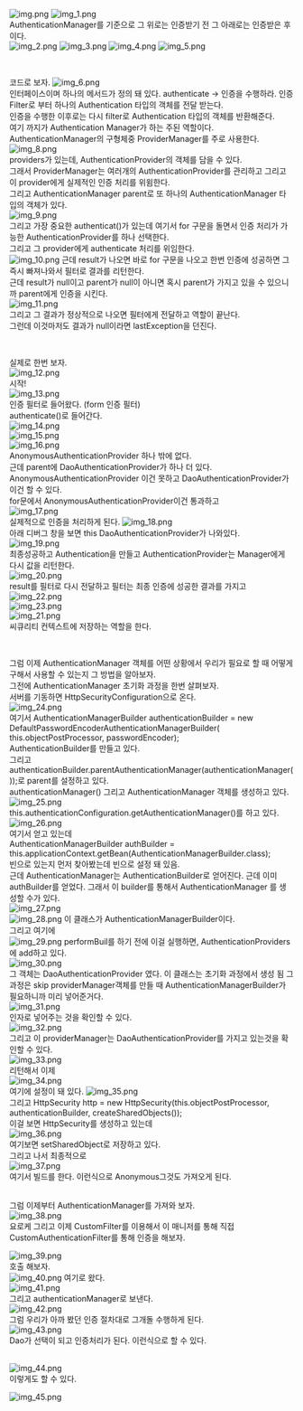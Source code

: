 ![img.png](img.png)
![img_1.png](img_1.png) <br>
AuthenticationManager를 기준으로 그 위로는 인증받기 전 그 아래로는 인증받은 후이다.<br>
![img_2.png](img_2.png)
![img_3.png](img_3.png)
![img_4.png](img_4.png) 
![img_5.png](img_5.png)

<br>

코드로 보자.
![img_6.png](img_6.png) <br>
인터페이스이며 하나의 메서드가 정의 돼 있다. authenticate -> 인증을 수행하라. 인증 Filter로 부터 하나의 Authentication 타입의 객체를 전달 받는다. <br>
인증을 수행한 이후로는 다시 filter로 Authentication 타입의 객체를 반환해준다. <br>
여기 까지가 Authentication Manager가 하는 주된 역할이다. <br>
AuthenticationManager의 구형체중 ProviderManager를 주로 사용한다. <br>
![img_8.png](img_8.png) <br>
providers가 있는데, AuthenticationProvider의 객체를 담을 수 있다. <br>
그래서 ProviderManager는 여러개의 AuthenticationProvider를 관리하고 그리고 이 provider에게 실제적인 인증 처리를 위윔한다.<br>
그리고 AuthenticationManager parent로 또 하나의 AuthenticationManager 타입의 객체가 있다. <br>
![img_9.png](img_9.png) <br>
그리고 가장 중요한 authenticat()가 있는데 여기서 for 구문을 돌면서 인증 처리가 가능한 AuthenticationProvider를 하나 선택한다. <br>
그리고 그 provider에게 authenticate 처리를 위임한다. <br>
![img_10.png](img_10.png)
근데 result가 나오면 바로 for 구문을 나오고 한번 인증에 성공하면 그 즉시 빠져나와서 필터로 결과를 리턴한다. <br>
근데 result가 null이고 parent가 null이 아니면 혹시 parent가 가지고 있을 수 있으니까 parent에게 인증을 시킨다. <br>
![img_11.png](img_11.png) <br>
그리고 그 결과가 정상적으로 나오면 필터에게 전달하고 역할이 끝난다. <br>
그런데 이것마저도 결과가 null이라면 lastException을 던진다. <br>

<br>

실제로 한번 보자. 
<br>
![img_12.png](img_12.png) <br>
시작! <br>
![img_13.png](img_13.png) <br>
인증 필터로 들어왔다. (form 인증 필터) <br>
authenticate()로 들어간다. <br>
![img_14.png](img_14.png) <br>
![img_15.png](img_15.png) <br>
![img_16.png](img_16.png) <br>
AnonymousAuthenticationProvider 하나 밖에 없다. <br>
근데 parent에 DaoAuthenticationProvider가 하나 더 있다. <br>
AnonymousAuthenticationProvider 이건 못하고 DaoAuthenticationProvider가 이건 할 수 있다. <br>
for문에서 AnonymousAuthenticationProvider이건 통과하고 <br>
![img_17.png](img_17.png) <br>
실제적으로 인증을 처리하게 된다.
![img_18.png](img_18.png) <br>
아래 디버그 창을 보면 this DaoAuthenticationProvider가 나와있다.<br> 
 ![img_19.png](img_19.png) <br>
최종성공하고 Authentication을 만들고 AuthenticationProvider는 Manager에게 다시 값을 리턴한다. <br>
![img_20.png](img_20.png) <br>
result를 필터로 다시 전달하고 필터는 최종 인증에 성공한 결과를 가지고 <br>
![img_22.png](img_22.png) <br>
![img_23.png](img_23.png) <br>
![img_21.png](img_21.png) <br>
씨큐리티 컨텍스트에 저장하는 역할을 한다.

<br>

그럼 이제 AuthenticationManager 객체를 어떤 상황에서 우리가 필요로 할 때 어떻게 구해서 사용할 수 있는지 그 방법을 알아보자. <br>
그전에 AuthenticationManager 초기화 과정을 한번 살펴보자. <br>
서버를 기동하면 HttpSecurityConfiguration으로 온다. <br>
![img_24.png](img_24.png) <br>
여기서 AuthenticationManagerBuilder authenticationBuilder = new DefaultPasswordEncoderAuthenticationManagerBuilder(
this.objectPostProcessor, passwordEncoder); <br>
AuthenticationBuilder를 만들고 있다. <br>
그리고 authenticationBuilder.parentAuthenticationManager(authenticationManager());로 parent를 설정하고 있다. <br> 
authenticationManager() 그리고 AuthenticationManager 객체를 생성하고 있다. <br>
![img_25.png](img_25.png) <br>
this.authenticationConfiguration.getAuthenticationManager()를 하고 있다. <br>
![img_26.png](img_26.png) <br>
여기서 얻고 있는데 <br>
AuthenticationManagerBuilder authBuilder = this.applicationContext.getBean(AuthenticationManagerBuilder.class); <br>
빈으로 있는지 먼저 찾아봤는데 빈으로 설정 돼 있음. <br> 
근데 AuthenticationManager는 AuthenticationBuilder로 얻어진다. 근데 이미 authBuilder를 얻었다. 그래서 이 builder를 통해서 AuthenticationManager
를 생성할 수가 있다. <br>
![img_27.png](img_27.png) <br>
![img_28.png](img_28.png) 이 클래스가 AuthenticationManagerBuilder이다. <br>
그리고 여기에 <br>
![img_29.png](img_29.png)
performBuil를 하기 전에 이걸 실행하면, AuthenticationProviders에 add하고 있다.  <br>
![img_30.png](img_30.png) <br>
그 객체는 DaoAuthenticationProvider 였다. 이 클래스는 초기화 과정에서 생성 됨 그 과정은 skip 
providerManager객체를 만들 때 AuthenticationManagerBuilder가 필요하니까 미리 넣어준거다. <br>
![img_31.png](img_31.png) <br>
인자로 넣어주는 것을 확인할 수 있다. <br>
![img_32.png](img_32.png) <br>
그리고 이 providerManager는 DaoAuthenticationProvider를 가지고 있는것을 확인할 수 있다. <br> 
![img_33.png](img_33.png) <br>
리턴해서 이제 <br>
![img_34.png](img_34.png) <br>
여기에 설정이 돼 있다.
![img_35.png](img_35.png) <br>
그리고 HttpSecurity http = new HttpSecurity(this.objectPostProcessor, authenticationBuilder, createSharedObjects()); <br>
이걸 보면 HttpSecurity를 생성하고 있는데 <br>
![img_36.png](img_36.png) <br>
여기보면 setSharedObject로 저장하고 있다. <br>
그리고 나서 최종적으로 <br>
![img_37.png](img_37.png) <br>
여기서 빌드를 한다.
이런식으로 Anonymous그것도 가져오게 된다.<br>
<br>

그럼 이제부터 AuthenticationManager를 가져와 보자. <br>
![img_38.png](img_38.png) <br>
요로케 그리고 이제 CustomFilter를 이용해서 이 매니저를 통해 직접 CustomAuthenticationFilter를 통해 인증을 해보자.


![img_39.png](img_39.png) <br>
호출 해보자. <br>
![img_40.png](img_40.png)
여기로 왔다. <br>
 ![img_41.png](img_41.png) <br>
그리고 authenticationManager로 보낸다. <br>
![img_42.png](img_42.png) <br>
그럼 우리가 아까 봤던 인증 절차대로 그개돌 수행하게 된다. <br>
![img_43.png](img_43.png) <br>
Dao가 선택이 되고 인증처리가 된다. 이런식으로 할 수 있다.
<br>
<br>

![img_44.png](img_44.png) <br>
이렇게도 할 수 있다.<br>



![img_45.png](img_45.png)










